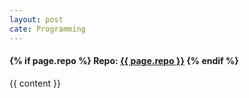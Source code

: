 ```yaml
---
layout: post
cate: Programming
---
```

<h4>
    {% if page.repo %}
        Repo: <a href="{{ page.repo }}">{{ page.repo }}</a>
    {% endif %}
</h4>

{{ content }}